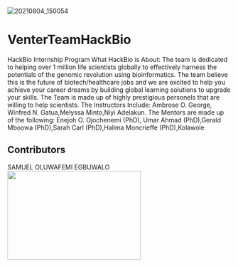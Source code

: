 ![20210804_150054](https://user-images.githubusercontent.com/85350295/128229420-fcfd54e6-1f2c-4039-ae5a-a262139c0bbf.jpg)
# VenterTeamHackBio
HackBio Internship Program
What HackBio is About: The team is dedicated to helping over 1 million life scientists globally to effectively harness the potentials of the genomic revolution using bioinformatics. The team believe this is the future of biotech/healthcare jobs and we are excited to help you achieve your career dreams by building global learning solutions to upgrade your skills.
The Team is made up of highly prestigious personels that are willing to help scientists. The Instructors Include: Ambrose O. George, Winfred N. Gatua,Melyssa Minto,Niyi Adelakun. The Mentors are made up of the following: Enejoh O. Ojochenemi (PhD), Umar Ahmad (PhD),Gerald Mboowa (PhD),Sarah Carl (PhD),Halima Moncrieffe (PhD),Kolawole


## Contributors

SAMUEL OLUWAFEMI EGBUWALO
<img src="https://user-images.githubusercontent.com/85350295/128229526-b9ab5e42-0535-41dd-bd52-5748e340eb93.jpg" width = "300" height ="200" >
